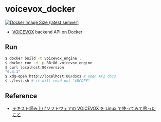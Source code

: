 # voicevox_docker

[![Docker Image Size (latest semver)](https://img.shields.io/docker/image-size/eggplanter/voicevox)](https://hub.docker.com/repository/docker/eggplanter/voicevox)

- [VOICEVOX](https://voicevox.hiroshiba.jp/) backend API on Docker

## Run

```bash
$ docker build -t voicevox_engine .
$ docker run -d -p 80:80 voicevox_engine
$ curl localhost:80/version
"0.4.1"
$ xdg-open http://localhost:80/docs # open API docs
$ ./test.sh # it will read out "ABCDEF"
```

## Reference

- [テキスト読み上げソフトウェアの VOICEVOX を Linux で使ってみて思ったこと](https://zenn.dev/tantan_tanuki/articles/78428a29aab2d2)
